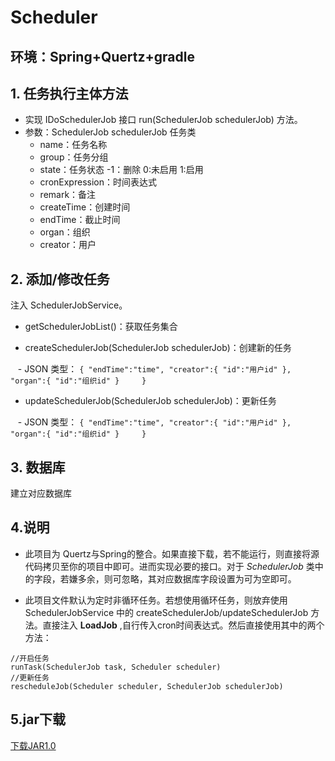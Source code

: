 # Scheduler

## 环境：Spring+Quertz+gradle

## 1. 任务执行主体方法

- 实现 IDoSchedulerJob 接口 run(SchedulerJob schedulerJob) 方法。
- 参数：SchedulerJob schedulerJob 任务类
    - name：任务名称
    - group：任务分组
    - state：任务状态 -1：删除 0:未启用  1:启用
    - cronExpression：时间表达式
    - remark：备注
    - createTime：创建时间
    - endTime：截止时间
    - organ：组织
    - creator：用户

## 2. 添加/修改任务
注入 SchedulerJobService。
- getSchedulerJobList()：获取任务集合

- createSchedulerJob(SchedulerJob schedulerJob)：创建新的任务

    - JSON 类型：
     ```
     {
        "endTime":"time",
        "creator":{
          "id":"用户id"
        },
        "organ":{
          "id":"组织id"
        }
     }
     ```
     
- updateSchedulerJob(SchedulerJob schedulerJob)：更新任务

    - JSON 类型：
    ```
    {
        "endTime":"time",
        "creator":{
          "id":"用户id"
        },
        "organ":{
          "id":"组织id"
        }
     }
    ```
    
## 3. 数据库
   建立对应数据库
   
   
## 4.说明

- 此项目为 Quertz与Spring的整合。如果直接下载，若不能运行，则直接将源代码拷贝至你的项目中即可。进而实现必要的接口。对于 *SchedulerJob* 类中的字段，若嫌多余，则可忽略，其对应数据库字段设置为可为空即可。
   
- 此项目文件默认为定时非循环任务。若想使用循环任务，则放弃使用 SchedulerJobService 中的 createSchedulerJob/updateSchedulerJob 方法。直接注入 **LoadJob** ,自行传入cron时间表达式。然后直接使用其中的两个方法：
```
//开启任务
runTask(SchedulerJob task, Scheduler scheduler)
//更新任务
rescheduleJob(Scheduler scheduler, SchedulerJob schedulerJob)
```
## 5.jar下载 
[下载JAR1.0](https://raw.githubusercontent.com/wenka/SchedulerJob/master/wenka-scheduler-1.0.jar)
